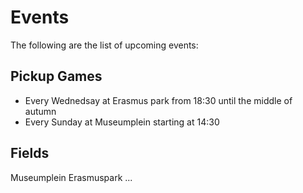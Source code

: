 
Events
======

The following are the list of upcoming events:

## Pickup Games

- Every Wednedsay at Erasmus park from 18:30 until the middle of autumn
- Every Sunday at Museumplein starting at 14:30


## Fields

Museumplein
Erasmuspark
...
